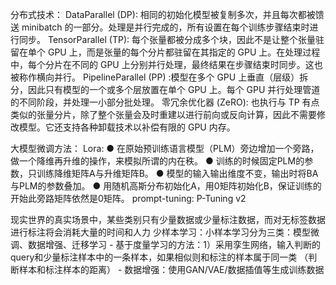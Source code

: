   分布式技术：
	DataParallel (DP): 相同的初始化模型被复制多次，并且每次都被馈送 minibatch 的一部分。处理是并行完成的，所有设置在每个训练步骤结束时进行同步。
	TensorParallel (TP): 每个张量都被分成多个块，因此不是让整个张量驻留在单个 GPU 上，而是张量的每个分片都驻留在其指定的 GPU 上。在处理过程中，每个分片在不同的 GPU 上分别并行处理，最终结果在步骤结束时同步。这也被称作横向并行。
	PipelineParallel (PP) :模型在多个 GPU 上垂直（层级）拆分，因此只有模型的一个或多个层放置在单个 GPU 上。每个 GPU 并行处理管道的不同阶段，并处理一小部分批处理。
	零冗余优化器 (ZeRO): 也执行与 TP 有点类似的张量分片，除了整个张量会及时重建以进行前向或反向计算，因此不需要修改模型。它还支持各种卸载技术以补偿有限的 GPU 内存。

大模型微调方法：
 Lora:
	● 在原始预训练语言模型（PLM）旁边增加一个旁路，做一个降维再升维的操作，来模拟所谓的内在秩。
	● 训练的时候固定PLM的参数，只训练降维矩阵A与升维矩阵B。
	● 模型的输入输出维度不变，输出时将BA与PLM的参数叠加。
	● 用随机高斯分布初始化A，用0矩阵初始化B，保证训练的开始此旁路矩阵依然是0矩阵。
 prompt-tuning:
 P-Tuning v2
 

现实世界的真实场景中，某些类别只有少量数据或少量标注数据，而对无标签数据进行标注将会消耗大量的时间和人力
少样本学习：小样本学习分为三类：模型微调、数据增强、迁移学习
        - 基于度量学习的方法：1）采用孪生网络，输入判断的query和少量标注样本中的一条样本，如果相似则和标注的样本属于同一类 （判断样本和标注样本的距离）
	- 数据增强：使用GAN/VAE/数据插值等生成训练数据
